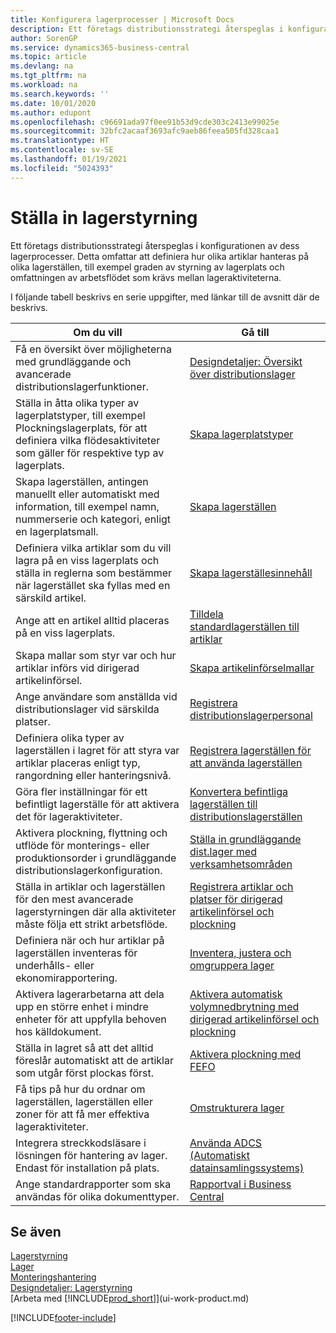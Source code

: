 ```yaml
---
title: Konfigurera lagerprocesser | Microsoft Docs
description: Ett företags distributionsstrategi återspeglas i konfigurationen av dess lagerprocesser. Detta omfattar att definiera hur olika artiklar hanteras på olika lagerställen, till exempel graden av styrning av lagerplats och omfattningen av arbetsflödet som krävs mellan lageraktiviteterna.
author: SorenGP
ms.service: dynamics365-business-central
ms.topic: article
ms.devlang: na
ms.tgt_pltfrm: na
ms.workload: na
ms.search.keywords: ''
ms.date: 10/01/2020
ms.author: edupont
ms.openlocfilehash: c96691ada97f0ee91b53d9cde303c2413e99025e
ms.sourcegitcommit: 32bfc2acaaf3693afc9aeb86feea505fd328caa1
ms.translationtype: HT
ms.contentlocale: sv-SE
ms.lasthandoff: 01/19/2021
ms.locfileid: "5024393"
---
```

# <a name="setting-up-warehouse-management"></a>Ställa in lagerstyrning
Ett företags distributionsstrategi återspeglas i konfigurationen av dess lagerprocesser. Detta omfattar att definiera hur olika artiklar hanteras på olika lagerställen, till exempel graden av styrning av lagerplats och omfattningen av arbetsflödet som krävs mellan lageraktiviteterna.  

 I följande tabell beskrivs en serie uppgifter, med länkar till de avsnitt där de beskrivs.   

|**Om du vill**|**Gå till**|  
|------------|-------------|  
|Få en översikt över möjligheterna med grundläggande och avancerade distributionslagerfunktioner.|[Designdetaljer: Översikt över distributionslager](design-details-warehouse-overview.md)|  
|Ställa in åtta olika typer av lagerplatstyper, till exempel Plockningslagerplats, för att definiera vilka flödesaktiviteter som gäller för respektive typ av lagerplats.|[Skapa lagerplatstyper](warehouse-how-to-set-up-bin-types.md)|  
|Skapa lagerställen, antingen manuellt eller automatiskt med information, till exempel namn, nummerserie och kategori, enligt en lagerplatsmall.|[Skapa lagerställen](warehouse-how-to-create-individual-bins.md)|  
|Definiera vilka artiklar som du vill lagra på en viss lagerplats och ställa in reglerna som bestämmer när lagerstället ska fyllas med en särskild artikel.|[Skapa lagerställesinnehåll](warehouse-how-to-set-up-bin-contents.md)|  
|Ange att en artikel alltid placeras på en viss lagerplats.|[Tilldela standardlagerställen till artiklar](warehouse-how-to-assign-default-bins-to-items.md)|
|Skapa mallar som styr var och hur artiklar införs vid dirigerad artikelinförsel.|[Skapa artikelinförselmallar](warehouse-how-to-set-up-put-away-templates.md)|
|Ange användare som anställda vid distributionslager vid särskilda platser.|[Registrera distributionslagerpersonal](warehouse-how-to-set-up-warehouse-employees.md)|
|Definiera olika typer av lagerställen i lagret för att styra var artiklar placeras enligt typ, rangordning eller hanteringsnivå.|[Registrera lagerställen för att använda lagerställen](warehouse-how-to-set-up-locations-to-use-bins.md)|
|Göra fler inställningar för ett befintligt lagerställe för att aktivera det för lageraktiviteter.|[Konvertera befintliga lagerställen till distributionslagerställen](warehouse-how-to-convert-existing-locations-to-warehouse-locations.md)|
|Aktivera plockning, flyttning och utflöde för monterings- eller produktionsorder i grundläggande distributionslagerkonfiguration.|[Ställa in grundläggande dist.lager med verksamhetsområden](warehouse-how-to-set-up-basic-warehouses-with-operations-areas.md)|  
|Ställa in artiklar och lagerställen för den mest avancerade lagerstyrningen där alla aktiviteter måste följa ett strikt arbetsflöde.|[Registrera artiklar och platser för dirigerad artikelinförsel och plockning](warehouse-how-to-set-up-items-for-directed-put-away-and-pick.md)|  
|Definiera när och hur artiklar på lagerställen inventeras för underhålls- eller ekonomirapportering.|[Inventera, justera och omgruppera lager](inventory-how-count-adjust-reclassify.md)|
|Aktivera lagerarbetarna att dela upp en större enhet i mindre enheter för att uppfylla behoven hos källdokument.|[Aktivera automatisk volymnedbrytning med dirigerad artikelinförsel och plockning](warehouse-enable-automatic-breaking-bulk-with-directed-put-away-and-pick.md)|  
|Ställa in lagret så att det alltid föreslår automatiskt att de artiklar som utgår först plockas först.|[Aktivera plockning med FEFO](warehouse-picking-by-fefo.md)|
|Få tips på hur du ordnar om lagerställen, lagerställen eller zoner för att få mer effektiva lageraktiviteter.|[Omstrukturera lager](warehouse-how-to-restructure-warehouses.md)|
|Integrera streckkodsläsare i lösningen för hantering av lager. Endast för installation på plats.|[Använda ADCS (Automatiskt datainsamlingssystems)](warehouse-use-automated-data-capture-systems-adcs.md)|
|Ange standardrapporter som ska användas för olika dokumenttyper.|[Rapportval i Business Central](across-report-selections.md)|

## <a name="see-also"></a>Se även  
[Lagerstyrning](warehouse-manage-warehouse.md)  
[Lager](inventory-manage-inventory.md)  
[Monteringshantering](assembly-assemble-items.md)    
[Designdetaljer: Lagerstyrning](design-details-warehouse-management.md)  
[Arbeta med [!INCLUDE[prod_short](includes/prod_short.md)]](ui-work-product.md)


[!INCLUDE[footer-include](includes/footer-banner.md)]
